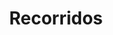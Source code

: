 ---
number: '5'
title: 'Recorridos'
summary: 'Caminar por un proyecto debería convertirse en toda una experiencia sensorial, un recorrido que estimule cada uno de nuestros sentidos.'
text: 'En muchos proyectos se puede observar que la circulación no es un elemento importante en la composición y el diseño de una edificación, ignorando en ocasiones el potencial de estos espacios como lugares de integración social. La experiencia de los usuarios debería ser disfrutada de inicio a fin, tanto en el recorrido como en el destino, así, tan romántico como suena.'
question: '¿Podría la circulación ser el potencial de un proyecto arquitectónico?'
image: '/circulation.png'
---